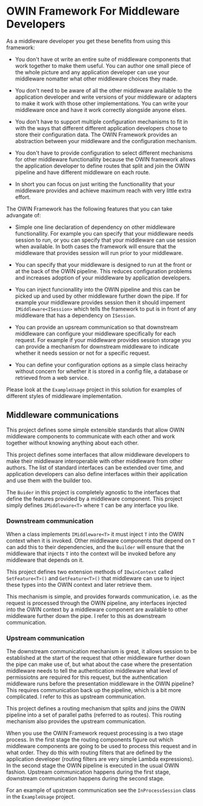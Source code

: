 # OWIN Framework For Middleware Developers

As a middleware developer you get these benefits from using this framework:

* You don't have ot write an entire suite of middleware components that work
  together to make them useful. You can author one small piece of the whole
  picture and any application developer can use your middleware nomatter what
  other middleware choices they made.

* You don't need to be aware of all the other middleware available to the 
  application developer and write versions of your middleware or adapters
  to make it work with those other implementations. You can write your
  middleware once and have it work correctly alongside anyone elses.

* You don't have to support multiple configuration mechanisms to fit in
  with the ways that different different application developers chose to
  store their configuration data. The OWIN Framework provides an
  abstraction between your middleware and the configuration mechanism.

* You don't have to provide configuration to select different mechanisms
  for other middleware functionallity because the OWIN framework allows
  the application developer to define routes that split and join
  the OWIN pipeline and have different middleware on each route.

* In short you can focus on just writing the functionallity that your
  middleware provides and achieve maximum reach with very little 
  extra effort.

The OWIN Framework has the following features that you can take advangate of:

* Simple one line declaration of dependency on other middleware functionallity.
  For example you can specify that your middleware needs session to run, or
  you can specify that your middleware can use session when available. In both
  cases the framework will ensure that the middleware that provides session will
  run prior to your middleware.

* You can specify that your middleware is designed to run at the front or at
  the back of the OWIN pipeline. This reduces configuration problems and
  increases adoption of your middleware by application developers.

* You can inject funcionallity into the OWIN pipeline and this can be picked
  up and used by other middleware further down the pipe. If for example your
  middleware provides session then it should impement `IMiddleware<ISession>`
  which tells the framework to put is in front of any middleware that has
  a dependency on `ISession`.

* You can provide an upsream communication so that downstream middleware can
  configure your middleware specifically for each request. For example if
  your middleware provides session storage you can provide a mechanism for
  downstream middleware to indicate whether it needs session or not for a
  specific request.

* You can define your configuration options as a simple class heirachy
  without concern for whether it is stored in a config file, a database
  or retrieved from a web service.

Please look at the `ExampleUsage` project in this solution for examples of
different styles of middleware implementation.

## Middleware communications

This project defines some simple extensible standards that allow OWIN middleware
components to communicate with each other and work together without knowing anything
about each other.

This project defines some interfaces that allow middleware developers to make their
middleware interoperable with other middleware from other authors. The list of standard
interfaces can be extended over time, and application developers can also define 
interfaces within their application and use them with the builder too.

The `Buider` in this project is completely agnostic to the interfaces that define the
features provided by a middleware component. This project simply defines `IMiddleware<T>`
where `T` can be any interface you like.

### Downstream communication

When a class implements `IMiddleware<T>` it must inject `T` into the OWIN context when it
is invoked. Other middleware components that depend on `T` can add this to their
dependencies, and the `Builder` will ensure that the middleware that injects `T` into the
context will be invoked before any middleware that depends on it.

This project defines two extension methods of `IOwinContext` called `SetFeature<T>()` and
`GetFeature<T>()` that middleware can use to inject these types into the OWIN context 
and later retrieve them.

This mechanism is simple, and provides forwards communication, i.e. as the request is 
processed through the OWIN pipeline, any interfaces injected into the OWIN context 
by a middleware component are available to other middleware further down the pipe. I
refer to this as downstream communication.

### Upstream communication

The downstream communication mechanism is great, it allows session to be established at the
start of the request that other middleware further down the pipe can make use of, but
what about the case where the presentation middleware needs to tell the authentication
middleware what level of permissiotns are required for this request, but the authentication 
middleware runs before the presentation middleware in the OWIN pipeline? This requires
communication back up the pipeline, which is a bit more complicated. I refer to this as
upstream communication.

This project defines a routing mechanism that splits and joins the OWIN pipeline into
a set of parallel paths (referred to as routes). This routing mechanism also provides
the upstream communication.

When you use the OWIN Framework request processing is a two stage process. In the first
stage the routing components figure out which middleware components are going to be
used to process this request and in what order. They do this with routing filters that 
are defined by the application developer (routing filters are very simple Lambda 
expressions). In the second stage the OWIN pipeline is executed in the usual OWIN fashion. 
Upstream communication happens during the first stage, downstream communication happens
during the second stage.

For an example of upstream communication see the `InProcessSession` class in the 
`ExampleUsage` project.

